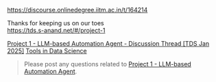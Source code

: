 https://discourse.onlinedegree.iitm.ac.in/t/164214

Thanks for keeping us on our toes <br/>
<a class="onebox" href="https://tds.s-anand.net/#/project-1" rel="noopener nofollow ugc" target="_blank">https://tds.s-anand.net/#/project-1</a></p>
<aside class="quote quote-modified" data-post="1" data-topic="164277">
<div class="title">
<div class="quote-controls"></div>

<a href="https://discourse.onlinedegree.iitm.ac.in/t/project-1-llm-based-automation-agent-discussion-thread-tds-jan-2025/164277">Project 1 - LLM-based Automation Agent - Discussion Thread [TDS Jan 2025]</a> <a class="badge-category__wrapper" href="/c/courses/tds-kb/34"><span class="badge-category --has-parent" data-category-id="34" data-drop-close="true" data-parent-category-id="9" style="--category-badge-color: #0088CC; --category-badge-text-color: #FFFFFF; --parent-category-badge-color: #3AB54A;" title="This category is created to address subject-specific queries related to Tools in Data Science"><span class="badge-category__name">Tools in Data Science</span></span></a>
</div>
<blockquote>
    Please post any questions related to <a href="https://tds.s-anand.net/#/project-1" rel="noopener nofollow ugc">Project 1 - LLM-based Automation Agent</a>.
